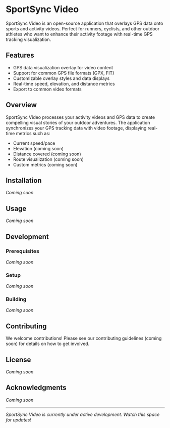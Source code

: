 # SportSync Video

SportSync Video is an open-source application that overlays GPS data onto sports and activity videos. Perfect for runners, cyclists, and other outdoor athletes who want to enhance their activity footage with real-time GPS tracking visualization.

## Features

- GPS data visualization overlay for video content
- Support for common GPS file formats (GPX, FIT)
- Customizable overlay styles and data displays
- Real-time speed, elevation, and distance metrics
- Export to common video formats

## Overview

SportSync Video processes your activity videos and GPS data to create compelling visual stories of your outdoor adventures. The application synchronizes your GPS tracking data with video footage, displaying real-time metrics such as:

- Current speed/pace
- Elevation (coming soon)
- Distance covered (coming soon)
- Route visualization (coming soon)
- Custom metrics (coming soon)

## Installation

*Coming soon*

## Usage

*Coming soon*

## Development

### Prerequisites

*Coming soon*

### Setup

*Coming soon*

### Building

*Coming soon*

## Contributing

We welcome contributions! Please see our contributing guidelines (coming soon) for details on how to get involved.

## License

*Coming soon*

## Acknowledgments

*Coming soon*

---
*SportSync Video is currently under active development. Watch this space for updates!*
